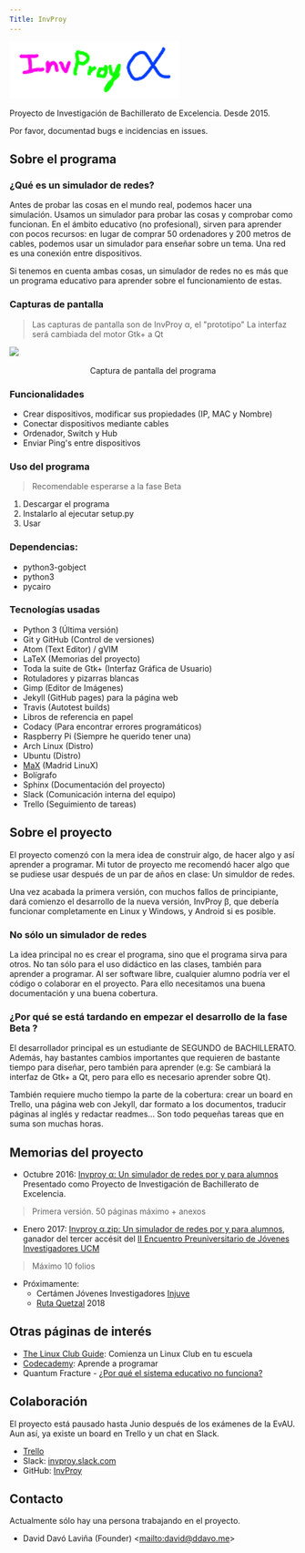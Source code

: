 ```yaml
---
Title: InvProy
---
```

![Logo](images/invproy_logo.png)

Proyecto de Investigación de Bachillerato de Excelencia. Desde 2015.

Por favor, documentad bugs e incidencias en issues.

## Sobre el programa ##

### ¿Qué es un simulador de redes? ###
Antes de probar las cosas en el mundo real, podemos hacer una simulación. Usamos un simulador para probar las cosas y comprobar como funcionan. En el ámbito educativo (no profesional), sirven para aprender con pocos recursos: en lugar de comprar 50 ordenadores y 200 metros de cables, podemos usar un simulador para enseñar sobre un tema.
Una red es una conexión entre dispositivos.

Si tenemos en cuenta ambas cosas, un simulador de redes no es más que un programa educativo para aprender sobre el funcionamiento de estas.

### Capturas de pantalla ###
> Las capturas de pantalla son de InvProy α, el "prototipo"
> La interfaz será cambiada del motor Gtk+ a Qt

![](http://invproy.ddavo.me/screenshots/2016-09-12-230644_1000x700_scrot.png)
<center> Captura de pantalla del programa </center>

### Funcionalidades ###
* Crear dispositivos, modificar sus propiedades (IP, MAC y Nombre)
* Conectar dispositivos mediante cables
* Ordenador, Switch y Hub
* Enviar Ping's entre dispositivos

### Uso del programa ###
> Recomendable esperarse a la fase Beta

1. Descargar el programa
2. Instalarlo al ejecutar setup.py
3. Usar

### Dependencias: ###
* python3-gobject
* python3
* pycairo

### Tecnologías usadas ###

* Python 3 (Última versión)
* Git y GitHub (Control de versiones)
* Atom (Text Editor) / gVIM
* LaTeX (Memorias del proyecto)
* Toda la suite de Gtk+ (Interfaz Gráfica de Usuario)
* Rotuladores y pizarras blancas
* Gimp (Editor de Imágenes)
* Jekyll (GitHub pages) para la página web
* Travis (Autotest builds)
* Libros de referencia en papel
* Codacy (Para encontrar errores programáticos)
* Raspberry Pi (Siempre he querido tener una)
* Arch Linux (Distro)
* Ubuntu (Distro)
* [MaX](http://www.educa2.madrid.org/educamadrid/madrid-linux) (Madrid LinuX)
* Bolígrafo
* Sphinx (Documentación del proyecto)
* Slack (Comunicación interna del equipo)
* Trello (Seguimiento de tareas)


## Sobre el proyecto ##

El proyecto comenzó con la mera idea de construir algo, de hacer algo y así aprender a programar. Mi tutor de proyecto me recomendó hacer algo que se pudiese usar después de un par de años en clase: Un simuldor de redes.

Una vez acabada la primera versión, con muchos fallos de principiante, dará comienzo el desarrollo de la nueva versión, InvProy β, que debería funcionar completamente en Linux y Windows, y Android si es posible.

### No sólo un simulador de redes ###

La idea principal no es crear el programa, sino que el programa sirva para otros. No tan sólo para el uso didáctico en las clases, también para aprender a programar. Al ser software libre, cualquier alumno podría ver el código o colaborar en el proyecto. Para ello necesitamos una buena documentación y una buena cobertura.

### ¿Por qué se está tardando en empezar el desarrollo de la fase Beta ? ###

El desarrollador principal es un estudiante de SEGUNDO de BACHILLERATO. Además, hay bastantes cambios importantes que requieren de bastante tiempo para diseñar, pero también para aprender (e.g: Se cambiará la interfaz de Gtk+ a Qt, pero para ello es necesario aprender sobre Qt).

También requiere mucho tiempo la parte de la cobertura: crear un board en Trello, una página web con Jekyll, dar formato a los documentos, traducir páginas al inglés y redactar readmes... Son todo pequeñas tareas que en suma son muchas horas.

## Memorias del proyecto ##

* Octubre 2016: [Invproy α: Un simulador de redes por y para alumnos](https://github.com/daviddavo/InvProy-tex/raw/master/InvProy.pdf) 
    Presentado como Proyecto de Investigación de Bachillerato de Excelencia. 
> Primera versión. 50 páginas máximo + anexos

* Enero 2017:  [Invproy α.zip: Un simulador de redes por y para alumnos](https://github.com/daviddavo/InvProy-tex/raw/EPCJI/InvProy.pdf), ganador del tercer accésit del [II Encuentro Preuniversitario de Jóvenes Investigadores UCM](https://www.ucm.es/jovenesinvestigadores)  
> Máximo 10 folios
* Próximamente: 
  * Certámen Jóvenes Investigadores [Injuve](http://www.injuve.es/formacion/noticia/certamen-jovenes-investigadores-2016)
  * [Ruta Quetzal](http://www.mecd.gob.es/eeuu/convocatorias-programas/convocatorias-eeuu/ruta-quetzal.html) 2018

## Otras páginas de interés ##
* [The Linux Club Guide](https://sites.google.com/site/startlinuxclub/): Comienza un Linux Club en tu escuela
* [Codecademy](https://www.codecademy.com): Aprende a programar
* Quantum Fracture - [¿Por qué el sistema educativo no funciona?](https://www.youtube.com/watch?v=iEb9L2CMjr0)

## Colaboración ##
El proyecto está pausado hasta Junio después de los exámenes de la EvAU. Aun así, ya existe un board en Trello y un chat en Slack.
* [Trello](https://trello.com/b/oIyQZ0hR)
* Slack: [invproy.slack.com](https://invproy.slack.com/signup)
* GitHub: [InvProy](https://github.com/daviddavo/InvProy)

## Contacto ##

Actualmente sólo hay una persona trabajando en el proyecto.

* David Davó Laviña (Founder) <[mailto:david@ddavo.me](david@ddavo.me)>

